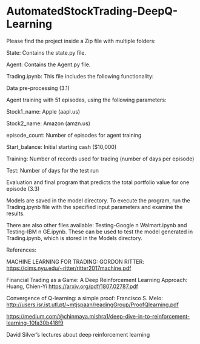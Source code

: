 # AutomatedStockTrading-DeepQ-Learning

Please find the project inside a Zip file with multiple folders:

State: Contains the state.py file.

Agent: Contains the Agent.py file.

Trading.ipynb: This file includes the following functionality:

Data pre-processing (3.1)

Agent training with 51 episodes, using the following parameters:

Stock1_name: Apple (aapl.us)

Stock2_name: Amazon (amzn.us)

episode_count: Number of episodes for agent training

Start_balance: Initial starting cash ($10,000)

Training: Number of records used for trading (number of days per episode)

Test: Number of days for the test run

Evaluation and final program that predicts the total portfolio value for one episode (3.3)

Models are saved in the model directory. To execute the program, run the Trading.ipynb file with the specified input parameters and examine the results.

There are also other files available: Testing-Google n Walmart.ipynb and Testing-IBM n GE.ipynb. These can be used to test the model generated in Trading.ipynb, which is stored in the Models directory.

References:

MACHINE LEARNING FOR TRADING: GORDON RITTER: https://cims.nyu.edu/~ritter/ritter2017machine.pdf

Financial Trading as a Game: A Deep Reinforcement Learning Approach: Huang, Chien-Yi https://arxiv.org/pdf/1807.02787.pdf

Convergence of Q-learning: a simple proof: Francisco S. Melo: http://users.isr.ist.utl.pt/~mtjspaan/readingGroup/ProofQlearning.pdf

https://medium.com/@chinmaya.mishra1/deep-dive-in-to-reinforcement-learning-10fa30b418f9

David Silver’s lectures about deep reinforcement learning

